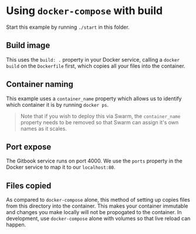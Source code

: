 # Using `docker-compose` with build

Start this example by running `./start` in this folder.

## Build image
This uses the `build: .` property in your Docker service, calling a `docker build` on the `Dockerfile` first, which copies all your files into the container.

## Container naming
This example uses a `container_name` property which allows us to identify which container it is by running `docker ps`.

> Note that if you wish to deploy this via Swarm, the `container_name` property needs to be removed so that Swarm can assign it's own names as it scales.

## Port expose
The Gitbook service runs on port 4000. We use the `ports` property in the Docker service to map it to our `localhost:80`.

## Files copied
As compared to `docker-compose` alone, this method of setting up copies files from this directory into the container. This makes your container immutable and changes you make locally will not be propogated to the container. In development, use `docker-compose` alone with volumes so that live reload can happen.
